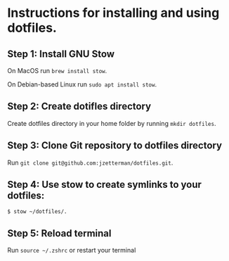 # Instructions for installing and using dotfiles. 

## Step 1: Install GNU Stow
On MacOS run 
```brew install stow```.

On Debian-based Linux run 
```sudo apt install stow```.

## Step 2: Create dotifles directory
Create dotfiles directory in your home folder by running ```mkdir dotfiles```.

## Step 3: Clone Git repository to dotfiles directory
Run ```git clone git@github.com:jzetterman/dotfiles.git```.

## Step 4: Use stow to create symlinks to your dotfiles: 

```$ stow ~/dotfiles/.```

## Step 5: Reload terminal
Run ```source ~/.zshrc``` or restart your terminal
